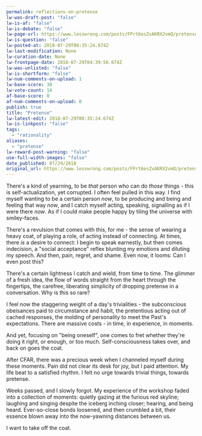 ```yaml
---
permalink: reflections-on-pretense
lw-was-draft-post: "false"
lw-is-af: "false"
lw-is-debate: "false"
lw-page-url: https://www.lesswrong.com/posts/FPrt6esZvAKRX2vmQ/pretense
lw-is-question: "false"
lw-posted-at: 2018-07-29T00:35:24.674Z
lw-last-modification: None
lw-curation-date: None
lw-frontpage-date: 2018-07-29T04:39:56.674Z
lw-was-unlisted: "false"
lw-is-shortform: "false"
lw-num-comments-on-upload: 1
lw-base-score: 30
lw-vote-count: 14
af-base-score: 0
af-num-comments-on-upload: 0
publish: true
title: "Pretense"
lw-latest-edit: 2018-07-29T00:35:24.674Z
lw-is-linkpost: "false"
tags: 
  - "rationality"
aliases: 
  - "pretense"
lw-reward-post-warning: "false"
use-full-width-images: "false"
date_published: 07/29/2018
original_url: https://www.lesswrong.com/posts/FPrt6esZvAKRX2vmQ/pretense
---
```

There's a kind of yearning, to be _that_ person who can do _those_ things - this is self-actualization, yet corrupted. I often feel pulled in this way. I find myself wanting to be a certain person _now_, to be producing and being and feeling that way _now_, and I catch myself acting, speaking, signalling as if I were there _now_. As if I could make people happy by tiling the universe with smiley-faces.

There's a revulsion that comes with this, for me - the sense of wearing a heavy coat, of playing a role, of acting instead of connecting. At times, there _is_ a desire to connect: I begin to speak earnestly, but then comes indecision, a "social acceptance" reflex blunting my emotions and diluting my speech. And then, pain, regret, and shame. Even now, it looms: Can I even post this?

There's a certain lightness I catch and wield, from time to time. The glimmer of a fresh idea, the flow of words straight from the heart through the fingertips, the carefree, liberating simplicity of dropping pretense in a conversation. Why is this so rare?

I feel now the staggering weight of a day's trivialities - the subconscious obeisances paid to circumstance and habit, the pretentious acting out of cached responses, the molding of personality to meet the Past's expectations. There are massive costs - in time, in experience, in moments.

And yet, focusing on "being oneself", one comes to fret whether they're doing it right, or enough, or too much. Self-consciousness takes over, and back on goes the coat.

After CFAR, there was a precious week when I channeled myself during these moments. Pain did not clear its desk for joy, but I paid attention. My life beat to a satisfied rhythm. I felt no urge towards trivial things, towards pretense.

Weeks passed, and I slowly forgot. My experience of the workshop faded into a collection of moments: quietly gazing at the furious red skyline; laughing and singing despite the iceberg inching closer; hearing, and being heard. Ever-so-close bonds loosened, and then crumbled a bit, their essence blown away into the now-yawning distances between us.

I want to take off the coat.